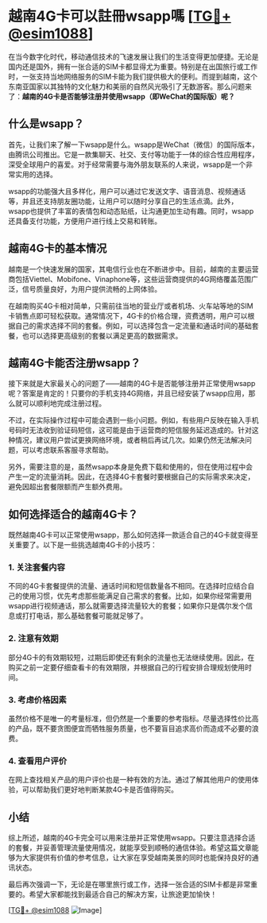 # 越南4G卡可以註冊wsapp嗎 [[TG💪+ @esim1088](https://t.me/s/esim1088)]

在当今数字化时代，移动通信技术的飞速发展让我们的生活变得更加便捷。无论是国内还是国外，拥有一张合适的SIM卡都显得尤为重要。特别是在出国旅行或工作时，一张支持当地网络服务的SIM卡能为我们提供极大的便利。而提到越南，这个东南亚国家以其独特的文化魅力和美丽的自然风光吸引了无数游客。那么问题来了：**越南的4G卡是否能够注册并使用wsapp（即WeChat的国际版）呢？**

## 什么是wsapp？

首先，让我们来了解一下wsapp是什么。wsapp是WeChat（微信）的国际版本，由腾讯公司推出。它是一款集聊天、社交、支付等功能于一体的综合性应用程序，深受全球用户的喜爱。对于经常需要与海外朋友联系的人来说，wsapp是一个非常实用的选择。

wsapp的功能强大且多样化，用户可以通过它发送文字、语音消息、视频通话等，并且还支持朋友圈功能，让用户可以随时分享自己的生活点滴。此外，wsapp也提供了丰富的表情包和动态贴纸，让沟通更加生动有趣。同时，wsapp还具备支付功能，方便用户进行线上交易和转账。

## 越南4G卡的基本情况

越南是一个快速发展的国家，其电信行业也在不断进步中。目前，越南的主要运营商包括Viettel、Mobifone、Vinaphone等，这些运营商提供的4G网络覆盖范围广泛，信号质量良好，为用户提供流畅的上网体验。

在越南购买4G卡相对简单，只需前往当地的营业厅或者机场、火车站等地的SIM卡销售点即可轻松获取。通常情况下，4G卡的价格合理，资费透明，用户可以根据自己的需求选择不同的套餐。例如，可以选择包含一定流量和通话时间的基础套餐，也可以选择更高级别的套餐以满足更高的数据需求。

## 越南4G卡能否注册wsapp？

接下来就是大家最关心的问题了——越南的4G卡是否能够注册并正常使用wsapp呢？答案是肯定的！只要你的手机支持4G网络，并且已经安装了wsapp应用，那么就可以顺利地完成注册过程。

不过，在实际操作过程中可能会遇到一些小问题。例如，有些用户反映在输入手机号码时无法收到验证码短信，这可能是由于运营商的短信服务延迟造成的。针对这种情况，建议用户尝试更换网络环境，或者稍后再试几次。如果仍然无法解决问题，可以考虑联系客服寻求帮助。

另外，需要注意的是，虽然wsapp本身是免费下载和使用的，但在使用过程中会产生一定的流量消耗。因此，在选择4G卡套餐时要根据自己的实际需求来决定，避免因超出套餐限额而产生额外费用。

## 如何选择适合的越南4G卡？

既然越南4G卡可以正常使用wsapp，那么如何选择一款适合自己的4G卡就变得至关重要了。以下是一些挑选越南4G卡的小技巧：

### 1. 关注套餐内容

不同的4G卡套餐提供的流量、通话时间和短信数量各不相同。在选择时应结合自己的使用习惯，优先考虑那些能满足自己需求的套餐。比如，如果你经常需要用wsapp进行视频通话，那么就需要选择流量较大的套餐；如果你只是偶尔发个信息或打打电话，那么基础套餐可能就足够了。

### 2. 注意有效期

部分4G卡的有效期较短，过期后即使还有剩余的流量也无法继续使用。因此，在购买之前一定要仔细查看卡的有效期限，并根据自己的行程安排合理规划使用时间。

### 3. 考虑价格因素

虽然价格不是唯一的考量标准，但仍然是一个重要的参考指标。尽量选择性价比高的产品，既不要贪图便宜而牺牲服务质量，也不要盲目追求高价而造成不必要的浪费。

### 4. 查看用户评价

在网上查找相关产品的用户评价也是一种有效的方法。通过了解其他用户的使用体验，可以帮助我们更好地判断某款4G卡是否值得购买。

## 小结

综上所述，越南的4G卡完全可以用来注册并正常使用wsapp。只要注意选择合适的套餐，并妥善管理流量使用情况，就能享受到顺畅的通信体验。希望这篇文章能够为大家提供有价值的参考信息，让大家在享受越南美景的同时也能保持良好的通讯状态。

最后再次强调一下，无论是在哪里旅行或工作，选择一张合适的SIM卡都是非常重要的。希望大家都能找到最适合自己的解决方案，让旅途更加愉快！

[[TG💪+ @esim1088](https://t.me/s/esim1088) ![Image](https://i.postimg.cc/4NQfJmqS/Snipaste-2025-05-13-00-14-12.png)]